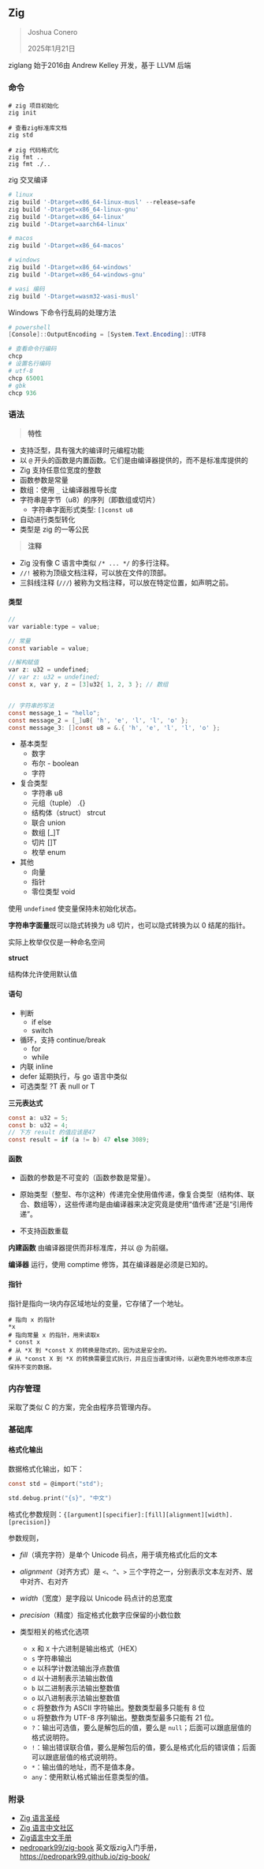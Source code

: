 ## Zig

> Joshua Conero
>
> 2025年1月21日





ziglang 始于2016由  Andrew Kelley 开发，基于 LLVM 后端



### 命令

```shell
# zig 项目初始化
zig init

# 查看zig标准库文档
zig std

# zig 代码格式化
zig fmt ..
zig fmt ./..
```



zig 交叉编译

```powershell
# linux
zig build '-Dtarget=x86_64-linux-musl' --release=safe
zig build '-Dtarget=x86_64-linux-gnu'
zig build '-Dtarget=x86_64-linux'
zig build '-Dtarget=aarch64-linux'

# macos
zig build '-Dtarget=x86_64-macos'

# windows
zig build '-Dtarget=x86_64-windows'
zig build '-Dtarget=x86_64-windows-gnu'

# wasi 编码
zig build '-Dtarget=wasm32-wasi-musl'
```





Windows 下命令行乱码的处理方法

```powershell
# powershell
[Console]::OutputEncoding = [System.Text.Encoding]::UTF8

# 查看命令行编码
chcp
# 设置名行编码
# utf-8
chcp 65001
# gbk
chcp 936
```





### 语法

> **特性**

- 支持泛型，具有强大的编译时元编程功能
- 以 `@` 开头的函数是内置函数。它们是由编译器提供的，而不是标准库提供的
- Zig 支持任意位宽度的整数
- 函数参数是常量
- 数组：使用 `_` 让编译器推导长度
- 字符串是字节（u8）的序列（即数组或切片）
  - 字符串字面形式类型: `[]const u8`
- 自动进行类型转化
- 类型是 zig 的一等公民



> **注释**

- Zig 没有像 C 语言中类似 `/* ... */` 的多行注释。
- `//!` 被称为顶级文档注释，可以放在文件的顶部。
- 三斜线注释 (`///`) 被称为文档注释，可以放在特定位置，如声明之前。





#### 类型

```c
//
var variable:type = value;

// 常量
const variable = value;

//解构赋值
var z: u32 = undefined;
// var z: u32 = undefined;
const x, var y, z = [3]u32{ 1, 2, 3 }; // 数组


// 字符串的写法
const message_1 = "hello";
const message_2 = [_]u8{ 'h', 'e', 'l', 'l', 'o' };
const message_3: []const u8 = &.{ 'h', 'e', 'l', 'l', 'o' };
```



- 基本类型
  - 数字
  - 布尔 - boolean
  - 字符
- 复合类型
  - 字符串 u8
  - 元组（tuple） .{}
  - 结构体（struct） strcut
  - 联合  union
  - 数组 [_]T
  - 切片 []T
  - 枚举  enum
- 其他
  - 向量
  - 指针
  - 零位类型    void






使用 `undefined` 使变量保持未初始化状态。

**字符串字面量**既可以隐式转换为 u8 切片，也可以隐式转换为以 0 结尾的指针。

实际上枚举仅仅是一种命名空间



**struct**

结构体允许使用默认值





#### 语句

- 判断
  - if else
  - switch
- 循环，支持 continue/break
  - for
  - while
- 内联   inline
- defer  延期执行，与 go 语言中类似
- 可选类型   ?T   表 null or T







**三元表达式**

```c
const a: u32 = 5;
const b: u32 = 4;
// 下方 result 的值应该是47
const result = if (a != b) 47 else 3089;
```





#### 函数

- 函数的参数是不可变的（函数参数是常量）。

- 原始类型（整型、布尔这种）传递完全使用值传递，像复合类型（结构体、联合、数组等），这些传递均是由编译器来决定究竟是使用“值传递”还是“引用传递”。

- 不支持函数重载



**内建函数** 由编译器提供而非标准库，并以 @ 为前缀。

**编译器** 运行，使用 comptime 修饰，其在编译器是必须是已知的。



#### 指针

指针是指向一块内存区域地址的变量，它存储了一个地址。

```shell
# 指向 x 的指针
*x
# 指向常量 x 的指针，用来读取x
* const x
# 从 *X 到 *const X 的转换是隐式的，因为这是安全的。
# 从 *const X 到 *X 的转换需要显式执行，并且应当谨慎对待，以避免意外地修改原本应保持不变的数据。
```





### 内存管理

采取了类似 C 的方案，完全由程序员管理内存。





### 基础库

#### 格式化输出

数据格式化输出，如下：

```c
const std = @import("std");

std.debug.print("{s}", "中文")
```

格式化参数规则：`{[argument][specifier]:[fill][alignment][width].[precision]}`

参数规则，

- *fill*（填充字符）是单个 Unicode 码点，用于填充格式化后的文本
- *alignment*（对齐方式）是 `<`、`^`、`>` 三个字符之一，分别表示文本左对齐、居中对齐、右对齐
- *width*（宽度）是字段以 Unicode 码点计的总宽度
- *precision*（精度）指定格式化数字应保留的小数位数



- 类型相关的格式化选项
  - `x` 和 `X`  十六进制是输出格式（HEX）
  - `s`  字符串输出
  - `e`  以科学计数法输出浮点数值
  - `d` 以十进制表示法输出数值
  - `b` 以二进制表示法输出整数值
  - `o` 以八进制表示法输出整数值
  - `c` 将整数作为 ASCII 字符输出。整数类型最多只能有 8 位
  - `u` 将整数作为 UTF-8 序列输出。整数类型最多只能有 21 位。
  - `?`：输出可选值，要么是解包后的值，要么是 `null`；后面可以跟底层值的格式说明符。
  - `!`：输出错误联合值，要么是解包后的值，要么是格式化后的错误值；后面可以跟底层值的格式说明符。
  - `*`：输出值的地址，而不是值本身。
  - `any`：使用默认格式输出任意类型的值。







### 附录

- [Zig 语言圣经](https://course.ziglang.cc/)
- [Zig 语言中文社区](https://ziglang.cc/)
- [Zig语言中文手册](https://sxwangzhiwen.github.io/zigcndoc/zigcndoc.html)
- [pedropark99/zig-book](https://github.com/pedropark99/zig-book) 英文版zig入门手册，https://pedropark99.github.io/zig-book/



